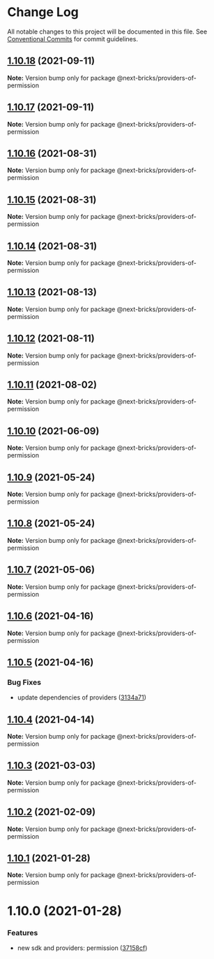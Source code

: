 # Change Log

All notable changes to this project will be documented in this file.
See [Conventional Commits](https://conventionalcommits.org) for commit guidelines.

## [1.10.18](https://github.com/easyops-cn/next-providers/compare/@next-bricks/providers-of-permission@1.10.17...@next-bricks/providers-of-permission@1.10.18) (2021-09-11)

**Note:** Version bump only for package @next-bricks/providers-of-permission

## [1.10.17](https://github.com/easyops-cn/next-providers/compare/@next-bricks/providers-of-permission@1.10.16...@next-bricks/providers-of-permission@1.10.17) (2021-09-11)

**Note:** Version bump only for package @next-bricks/providers-of-permission

## [1.10.16](https://github.com/easyops-cn/next-providers/compare/@next-bricks/providers-of-permission@1.10.15...@next-bricks/providers-of-permission@1.10.16) (2021-08-31)

**Note:** Version bump only for package @next-bricks/providers-of-permission

## [1.10.15](https://github.com/easyops-cn/next-providers/compare/@next-bricks/providers-of-permission@1.10.14...@next-bricks/providers-of-permission@1.10.15) (2021-08-31)

**Note:** Version bump only for package @next-bricks/providers-of-permission

## [1.10.14](https://github.com/easyops-cn/next-providers/compare/@next-bricks/providers-of-permission@1.10.13...@next-bricks/providers-of-permission@1.10.14) (2021-08-31)

**Note:** Version bump only for package @next-bricks/providers-of-permission

## [1.10.13](https://github.com/easyops-cn/next-providers/compare/@next-bricks/providers-of-permission@1.10.12...@next-bricks/providers-of-permission@1.10.13) (2021-08-13)

**Note:** Version bump only for package @next-bricks/providers-of-permission

## [1.10.12](https://github.com/easyops-cn/next-providers/compare/@next-bricks/providers-of-permission@1.10.11...@next-bricks/providers-of-permission@1.10.12) (2021-08-11)

**Note:** Version bump only for package @next-bricks/providers-of-permission

## [1.10.11](https://github.com/easyops-cn/next-providers/compare/@next-bricks/providers-of-permission@1.10.10...@next-bricks/providers-of-permission@1.10.11) (2021-08-02)

**Note:** Version bump only for package @next-bricks/providers-of-permission

## [1.10.10](https://github.com/easyops-cn/next-providers/compare/@next-bricks/providers-of-permission@1.10.9...@next-bricks/providers-of-permission@1.10.10) (2021-06-09)

**Note:** Version bump only for package @next-bricks/providers-of-permission

## [1.10.9](https://github.com/easyops-cn/next-providers/compare/@next-bricks/providers-of-permission@1.10.8...@next-bricks/providers-of-permission@1.10.9) (2021-05-24)

**Note:** Version bump only for package @next-bricks/providers-of-permission

## [1.10.8](https://github.com/easyops-cn/next-providers/compare/@next-bricks/providers-of-permission@1.10.7...@next-bricks/providers-of-permission@1.10.8) (2021-05-24)

**Note:** Version bump only for package @next-bricks/providers-of-permission

## [1.10.7](https://github.com/easyops-cn/next-providers/compare/@next-bricks/providers-of-permission@1.10.6...@next-bricks/providers-of-permission@1.10.7) (2021-05-06)

**Note:** Version bump only for package @next-bricks/providers-of-permission

## [1.10.6](https://github.com/easyops-cn/next-providers/compare/@next-bricks/providers-of-permission@1.10.5...@next-bricks/providers-of-permission@1.10.6) (2021-04-16)

**Note:** Version bump only for package @next-bricks/providers-of-permission

## [1.10.5](https://github.com/easyops-cn/next-providers/compare/@next-bricks/providers-of-permission@1.10.4...@next-bricks/providers-of-permission@1.10.5) (2021-04-16)

### Bug Fixes

- update dependencies of providers ([3134a71](https://github.com/easyops-cn/next-providers/commit/3134a71758f1ec4e9a0b5423e3f78d39e46bb196))

## [1.10.4](https://github.com/easyops-cn/next-providers/compare/@next-bricks/providers-of-permission@1.10.3...@next-bricks/providers-of-permission@1.10.4) (2021-04-14)

**Note:** Version bump only for package @next-bricks/providers-of-permission

## [1.10.3](https://github.com/easyops-cn/next-providers/compare/@next-bricks/providers-of-permission@1.10.2...@next-bricks/providers-of-permission@1.10.3) (2021-03-03)

**Note:** Version bump only for package @next-bricks/providers-of-permission

## [1.10.2](https://github.com/easyops-cn/next-providers/compare/@next-bricks/providers-of-permission@1.10.1...@next-bricks/providers-of-permission@1.10.2) (2021-02-09)

**Note:** Version bump only for package @next-bricks/providers-of-permission

## [1.10.1](https://github.com/easyops-cn/next-providers/compare/@next-bricks/providers-of-permission@1.10.0...@next-bricks/providers-of-permission@1.10.1) (2021-01-28)

**Note:** Version bump only for package @next-bricks/providers-of-permission

# 1.10.0 (2021-01-28)

### Features

- new sdk and providers: permission ([37158cf](https://github.com/easyops-cn/next-providers/commit/37158cff2ea9aadf4138bf8f2b4c4310c24d2aff))
